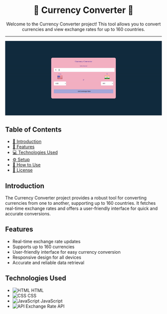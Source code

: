 <div align="center">
  <h1>💱 Currency Converter 💱</h1>
  <p>Welcome to the Currency Converter project! This tool allows you to convert currencies and view exchange rates for up to 160 countries.</p>
</div>

---

<div align="center">
  <img src="https://github.com/harshasenchati/Currency-Converter/blob/main/currency-converter-record.gif">
</div>



## Table of Contents

- [📖 Introduction](#introduction)
- [🎨 Features](#features)
- [💻 Technologies Used](#technologies-used)
- [⚙️ Setup](#setup)
- [🚀 How to Use](#how-to-use)
- [📜 License](#license)


## Introduction

The Currency Converter project provides a robust tool for converting currencies from one to another, supporting up to 160 countries. It fetches real-time exchange rates and offers a user-friendly interface for quick and accurate conversions.

## Features

- Real-time exchange rate updates
- Supports up to 160 currencies
- User-friendly interface for easy currency conversion
- Responsive design for all devices
- Accurate and reliable data retrieval

## Technologies Used

- <img src="https://img.icons8.com/color/48/000000/html-5.png" alt="HTML" width="30" height="30"> HTML
- <img src="https://img.icons8.com/color/48/000000/css3.png" alt="CSS" width="30" height="30"> CSS
- <img src="https://img.icons8.com/color/48/000000/javascript.png" alt="JavaScript" width="30" height="30"> JavaScript
- <img src="https://img.icons8.com/color/48/000000/api.png" alt="API" width="30" height="30"> Exchange Rate API

